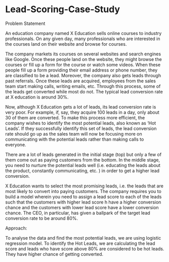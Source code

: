 # Lead-Scoring-Case-Study

Problem Statement

An education company named X Education sells online courses to industry professionals. On any given day, many professionals who are interested in the courses land on their website and browse for courses. 

 The company markets its courses on several websites and search engines like Google. Once these people land on the website, they might browse the courses or fill up a form for the course or watch some videos. When these people fill up a form providing their email address or phone number, they are classified to be a lead. Moreover, the company also gets leads through past referrals. Once these leads are acquired, employees from the sales team start making calls, writing emails, etc. Through this process, some of the leads get converted while most do not. The typical lead conversion rate at X education is around 30%. 

 Now, although X Education gets a lot of leads, its lead conversion rate is very poor. For example, if, say, they acquire 100 leads in a day, only about 30 of them are converted. To make this process more efficient, the company wishes to identify the most potential leads, also known as ‘Hot Leads’. If they successfully identify this set of leads, the lead conversion rate should go up as the sales team will now be focusing more on communicating with the potential leads rather than making calls to everyone. 
 
There are a lot of leads generated in the initial stage (top) but only a few of them come out as paying customers from the bottom. In the middle stage, you need to nurture the potential leads well (i.e. educating the leads about the product, constantly communicating, etc. ) in order to get a higher lead conversion.

X Education wants to select the most promising leads, i.e. the leads that are most likely to convert into paying customers. The company requires you to build a model wherein you need to assign a lead score to each of the leads such that the customers with higher lead score h have a higher conversion chance and the customers with lower lead score have a lower conversion chance. The CEO, in particular, has given a ballpark of the target lead conversion rate to be around 80%.

Approach:

To analyse the data and find the most potential leads, we are using logistic regression model. 
To identify the Hot Leads, we are calculating the lead score and leads who have score above 80% are considered to be hot leads. They have higher chance of getting converted.
